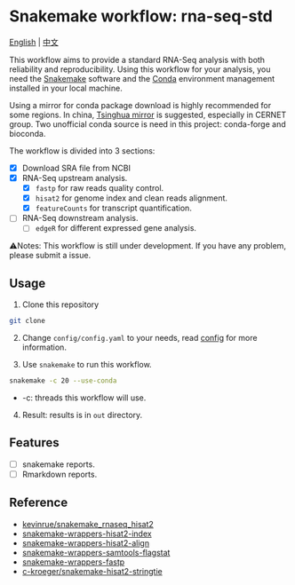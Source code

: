 # Snakemake workflow: rna-seq-std

[English](./README.md) | [中文](./README_zh.md)

This workflow aims to provide a standard RNA-Seq analysis with both reliability and reproducibility. Using this workflow for your analysis, you need the [Snakemake](https://snakemake.readthedocs.io/en/stable/index.html) software and the [Conda](https://www.anaconda.com/) environment management installed in your local machine.

Using a mirror for conda package download is highly recommended for some regions. In china, [Tsinghua mirror](https://mirrors.tuna.tsinghua.edu.cn/help/anaconda/) is suggested, especially in CERNET group. Two unofficial conda source is need in this project: conda-forge and bioconda. 

The workflow is divided into 3 sections:

- [x] Download SRA file from NCBI
- [x] RNA-Seq upstream analysis.
  - [x] `fastp` for raw reads quality control.
  - [x] `hisat2` for genome index and clean reads alignment.
  - [x] `featureCounts` for transcript quantification.
- [ ] RNA-Seq downstream analysis. 
  - [ ] `edgeR` for different expressed gene analysis.

⚠️Notes: This workflow is still under development. If you have any problem, please submit a issue. 

## Usage

1. Clone this repository

```bash
git clone 
```

2. Change `config/config.yaml` to your needs, read [config](config/README.md) for more information.

3. Use `snakemake` to run this workflow.

```bash
snakemake -c 20 --use-conda
```

  - -c: threads this workflow will use.

4. Result: results is in `out` directory.

## Features

- [ ] snakemake reports.
- [ ] Rmarkdown reports.

## Reference

- [kevinrue/snakemake_rnaseq_hisat2](https://github.com/kevinrue/snakemake_rnaseq_hisat2)
- [snakemake-wrappers-hisat2-index](https://snakemake-wrappers.readthedocs.io/en/stable/wrappers/bio/hisat2/index.html)
- [snakemake-wrappers-hisat2-align](https://snakemake-wrappers.readthedocs.io/en/stable/wrappers/bio/hisat2/align.html)
- [snakemake-wrappers-samtools-flagstat](https://snakemake-wrappers.readthedocs.io/en/stable/wrappers/bio/samtools/flagstat.html)
- [snakemake-wrappers-fastp](https://snakemake-wrappers.readthedocs.io/en/stable/wrappers/bio/fastp.html)
- [c-kroeger/snakemake-hisat2-stringtie](https://github.com/c-kroeger/snakemake-hisat2-stringtie)
